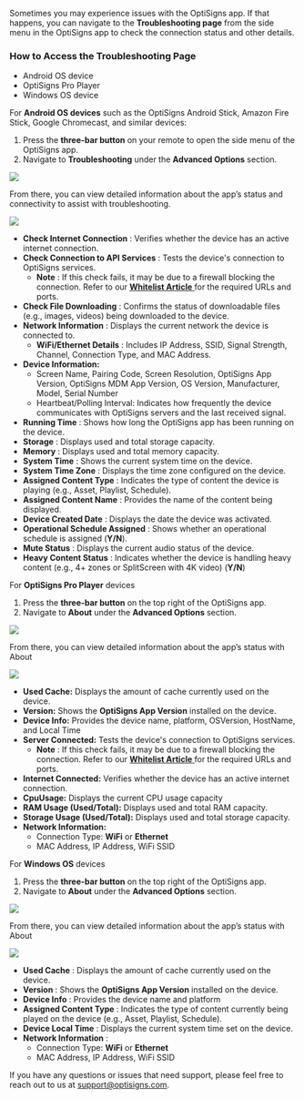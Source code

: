 Sometimes you may experience issues with the OptiSigns app. If that happens, you can navigate to the **Troubleshooting page** from the side menu in the OptiSigns app to check the connection status and other details.

### **How to Access the Troubleshooting Page**

  * Android OS device
  * OptiSigns Pro Player
  * Windows OS device

For **Android OS devices** such as the OptiSigns Android Stick, Amazon Fire Stick, Google Chromecast, and similar devices:

  1. Press the **three-bar button** on your remote to open the side menu of the OptiSigns app.
  2. Navigate to **Troubleshooting** under the **Advanced Options** section.

![](https://support.optisigns.com/hc/article_attachments/36501689295763)

From there, you can view detailed information about the app’s status and connectivity to assist with troubleshooting.

![](https://support.optisigns.com/hc/article_attachments/36501689296275)

  * **Check Internet Connection** : Verifies whether the device has an active internet connection.
  * **Check Connection to API Services** : Tests the device's connection to OptiSigns services. 
    * **Note** : If this check fails, it may be due to a firewall blocking the connection. Refer to our [**Whitelist Article** ](https://support.optisigns.com/hc/en-us/articles/360047275934)for the required URLs and ports.
  * **Check File Downloading** : Confirms the status of downloadable files (e.g., images, videos) being downloaded to the device.
  * **Network Information** : Displays the current network the device is connected to. 
    * **WiFi/Ethernet Details** : Includes IP Address, SSID, Signal Strength, Channel, Connection Type, and MAC Address.
  * **Device Information:**
    * Screen Name, Pairing Code, Screen Resolution, OptiSigns App Version, OptiSigns MDM App Version, OS Version, Manufacturer, Model, Serial Number
    * Heartbeat/Polling Interval: Indicates how frequently the device communicates with OptiSigns servers and the last received signal.
  * **Running Time** : Shows how long the OptiSigns app has been running on the device.
  * **Storage** : Displays used and total storage capacity.
  * **Memory** : Displays used and total memory capacity.
  * **System Time** : Shows the current system time on the device.
  * **System Time Zone** : Displays the time zone configured on the device.
  * **Assigned Content Type** : Indicates the type of content the device is playing (e.g., Asset, Playlist, Schedule).
  * **Assigned Content Name** : Provides the name of the content being displayed.
  * **Device Created Date** : Displays the date the device was activated.
  * **Operational Schedule Assigned** : Shows whether an operational schedule is assigned (**Y/N**).
  * **Mute Status** : Displays the current audio status of the device.
  * **Heavy Content Status** : Indicates whether the device is handling heavy content (e.g., 4+ zones or SplitScreen with 4K video) (**Y/N**)

For **OptiSigns Pro Player** devices 

  1. Press the **three-bar button** on the top right of the OptiSigns app.
  2. Navigate to **About** under the **Advanced Options** section.

![](https://support.optisigns.com/hc/article_attachments/36501802259603)

From there, you can view detailed information about the app’s status with About

![](https://support.optisigns.com/hc/article_attachments/36501802272275)

  * **Used Cache:** Displays the amount of cache currently used on the device.
  * **Version:** Shows the **OptiSigns App Version** installed on the device.
  * **Device Info:** Provides the device name, platform, OSVersion, HostName, and Local Time
  * **Server Connected:** Tests the device's connection to OptiSigns services. 
    * **Note** : If this check fails, it may be due to a firewall blocking the connection. Refer to our [**Whitelist Article** ](https://support.optisigns.com/hc/en-us/articles/360047275934)for the required URLs and ports.
  * **Internet Connected:** Verifies whether the device has an active internet connection.
  * **CpuUsage:** Displays the current CPU usage capacity
  * **RAM Usage (Used/Total):** Displays used and total RAM capacity.
  * **Storage Usage (Used/Total):** Displays used and total storage capacity.
  * **Network Information:**
    * Connection Type: **WiFi** or **Ethernet**
    * MAC Address, IP Address, WiFi SSID

For **Windows OS** devices 

  1. Press the **three-bar button** on the top right of the OptiSigns app.
  2. Navigate to **About** under the **Advanced Options** section.

![](https://support.optisigns.com/hc/article_attachments/36501689297171)

From there, you can view detailed information about the app’s status with About

![](https://support.optisigns.com/hc/article_attachments/36501689297939)

  * **Used Cache** : Displays the amount of cache currently used on the device.
  * **Version** : Shows the **OptiSigns App Version** installed on the device.
  * **Device Info** : Provides the device name and platform
  * **Assigned Content Type** : Indicates the type of content currently being played on the device (e.g., Asset, Playlist, Schedule).
  * **Device Local Time** : Displays the current system time set on the device.
  * **Network Information** : 
    * Connection Type: **WiFi** or **Ethernet**
    * MAC Address, IP Address, WiFi SSID

If you have any questions or issues that need support, please feel free to reach out to us at [support@optisigns.com](mailto:support@optisigns.com).